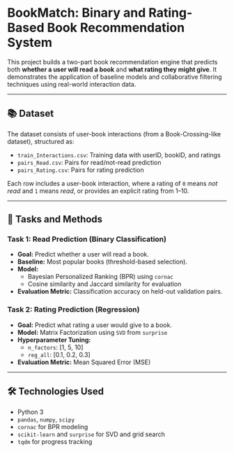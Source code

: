# BookMatch: Binary and Rating-Based Book Recommendation System

This project builds a two-part book recommendation engine that predicts both **whether a user will read a book** and **what rating they might give**. It demonstrates the application of baseline models and collaborative filtering techniques using real-world interaction data.

---

## 📚 Dataset

The dataset consists of user-book interactions (from a Book-Crossing-like dataset), structured as:
- `train_Interactions.csv`: Training data with userID, bookID, and ratings
- `pairs_Read.csv`: Pairs for read/not-read prediction
- `pairs_Rating.csv`: Pairs for rating prediction

Each row includes a user-book interaction, where a rating of `0` means *not read* and `1` means *read*, or provides an explicit rating from 1–10.

---

## 🧠 Tasks and Methods

### Task 1: Read Prediction (Binary Classification)
- **Goal:** Predict whether a user will read a book.
- **Baseline:** Most popular books (threshold-based selection).
- **Model:**  
  - Bayesian Personalized Ranking (BPR) using `cornac`
  - Cosine similarity and Jaccard similarity for evaluation
- **Evaluation Metric:** Classification accuracy on held-out validation pairs.

### Task 2: Rating Prediction (Regression)
- **Goal:** Predict what rating a user would give to a book.
- **Model:** Matrix Factorization using `SVD` from `surprise`
- **Hyperparameter Tuning:**  
  - `n_factors`: [1, 5, 10]  
  - `reg_all`: [0.1, 0.2, 0.3]  
- **Evaluation Metric:** Mean Squared Error (MSE)

---

## 🛠 Technologies Used

- Python 3
- `pandas`, `numpy`, `scipy`
- `cornac` for BPR modeling
- `scikit-learn` and `surprise` for SVD and grid search
- `tqdm` for progress tracking
